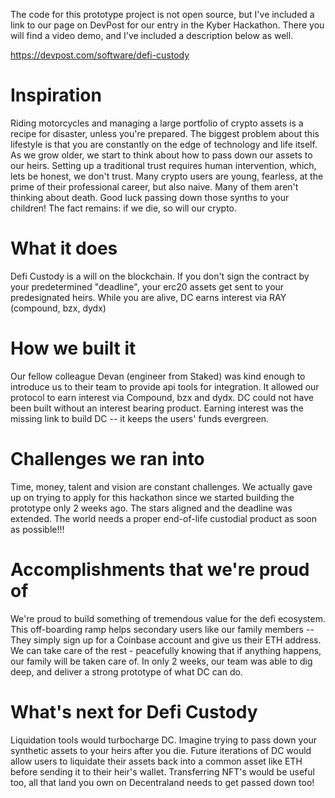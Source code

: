The code for this prototype project is not open source, but I've included a link to our page on DevPost for our entry in the Kyber Hackathon. There you will find a video demo, and I've included a description below as well. 

https://devpost.com/software/defi-custody

# Inspiration
Riding motorcycles and managing a large portfolio of crypto assets is a recipe for disaster, unless you're prepared. The biggest problem about this lifestyle is that you are constantly on the edge of technology and life itself. As we grow older, we start to think about how to pass down our assets to our heirs. Setting up a traditional trust requires human intervention, which, lets be honest, we don't trust. Many crypto users are young, fearless, at the prime of their professional career, but also naive. Many of them aren't thinking about death. Good luck passing down those synths to your children! The fact remains: if we die, so will our crypto.

# What it does
Defi Custody is a will on the blockchain. If you don't sign the contract by your predetermined "deadline", your erc20 assets get sent to your predesignated heirs. While you are alive, DC earns interest via RAY (compound, bzx, dydx)

# How we built it
Our fellow colleague Devan (engineer from Staked) was kind enough to introduce us to their team to provide api tools for integration. It allowed our protocol to earn interest via Compound, bzx and dydx. DC could not have been built without an interest bearing product. Earning interest was the missing link to build DC -- it keeps the users' funds evergreen.

# Challenges we ran into
Time, money, talent and vision are constant challenges. We actually gave up on trying to apply for this hackathon since we started building the prototype only 2 weeks ago. The stars aligned and the deadline was extended. The world needs a proper end-of-life custodial product as soon as possible!!!

# Accomplishments that we're proud of
We're proud to build something of tremendous value for the defi ecosystem. This off-boarding ramp helps secondary users like our family members -- They simply sign up for a Coinbase account and give us their ETH address. We can take care of the rest - peacefully knowing that if anything happens, our family will be taken care of. In only 2 weeks, our team was able to dig deep, and deliver a strong prototype of what DC can do.

# What's next for Defi Custody
Liquidation tools would turbocharge DC. Imagine trying to pass down your synthetic assets to your heirs after you die. Future iterations of DC would allow users to liquidate their assets back into a common asset like ETH before sending it to their heir's wallet. Transferring NFT's would be useful too, all that land you own on Decentraland needs to get passed down too!
